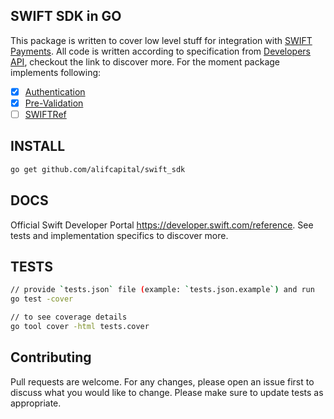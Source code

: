 ## SWIFT SDK in GO
This package is written to cover low level stuff for integration with [SWIFT Payments](https://swift.com).
All code is written according to specification from [Developers API](https://developer.swift.com/api), 
checkout the link to discover more. For the moment package implements following:
- [x] [Authentication](https://developer.swift.com/oauth-reference#section/Authentication)
- [x] [Pre-Validation](https://developer.swift.com/api/prevalidation/overview)
- [ ] [SWIFTRef](https://developer.swift.com/api/swiftref/overview)

## INSTALL
```bash
go get github.com/alifcapital/swift_sdk
```

## DOCS
Official Swift Developer Portal https://developer.swift.com/reference. See tests and implementation specifics to discover more.

## TESTS
```bash
// provide `tests.json` file (example: `tests.json.example`) and run
go test -cover

// to see coverage details
go tool cover -html tests.cover
```

## Contributing
Pull requests are welcome. For any changes, please open an issue first to discuss what you would like to change.
Please make sure to update tests as appropriate.
